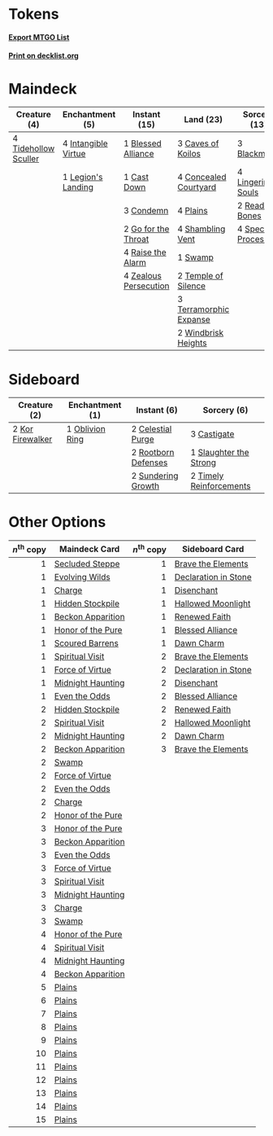 # Tokens

#### [Export MTGO List](../collection/Tokens/Tokens.txt)
#### [Print on decklist.org](http://decklist.org/?deckmain=3%09Blackmail%0A1%09Blessed%20Alliance%0A1%09Cast%20Down%0A3%09Caves%20of%20Koilos%0A4%09Concealed%20Courtyard%0A3%09Condemn%0A2%09Go%20for%20the%20Throat%0A4%09Intangible%20Virtue%0A1%09Legion's%20Landing%0A4%09Lingering%20Souls%0A4%09Plains%0A4%09Raise%20the%20Alarm%0A2%09Read%20the%20Bones%0A4%09Shambling%20Vent%0A4%09Spectral%20Procession%0A1%09Swamp%0A2%09Temple%20of%20Silence%0A3%09Terramorphic%20Expanse%0A4%09Tidehollow%20Sculler%0A2%09Windbrisk%20Heights%0A4%09Zealous%20Persecution&deckside=3%09Castigate%0A2%09Celestial%20Purge%0A2%09Kor%20Firewalker%0A1%09Oblivion%20Ring%0A2%09Rootborn%20Defenses%0A1%09Slaughter%20the%20Strong%0A2%09Sundering%20Growth%0A2%09Timely%20Reinforcements)
# Maindeck

|                                         Creature (4)                                          |                                       Enchantment (5)                                        |                                          Instant (15)                                          |                                            Land (23)                                            |                                          Sorcery (13)                                          |
|-----------------------------------------------------------------------------------------------|----------------------------------------------------------------------------------------------|------------------------------------------------------------------------------------------------|-------------------------------------------------------------------------------------------------|------------------------------------------------------------------------------------------------|
|4 [Tidehollow Sculler](http://gatherer.wizards.com/Pages/Card/Details.aspx?multiverseid=175054)|4 [Intangible Virtue](http://gatherer.wizards.com/Pages/Card/Details.aspx?multiverseid=382291)|1 [Blessed Alliance](http://gatherer.wizards.com/Pages/Card/Details.aspx?multiverseid=414302)   |3 [Caves of Koilos](http://gatherer.wizards.com/Pages/Card/Details.aspx?multiverseid=129497)     |3 [Blackmail](http://gatherer.wizards.com/Pages/Card/Details.aspx?multiverseid=83471)           |
|                                                                                               |1 [Legion's Landing](http://gatherer.wizards.com/Pages/Card/Details.aspx?multiverseid=435173) |1 [Cast Down](http://gatherer.wizards.com/Pages/Card/Details.aspx?multiverseid=442969)          |4 [Concealed Courtyard](http://gatherer.wizards.com/Pages/Card/Details.aspx?multiverseid=417818) |4 [Lingering Souls](http://gatherer.wizards.com/Pages/Card/Details.aspx?multiverseid=368485)    |
|                                                                                               |                                                                                              |3 [Condemn](http://gatherer.wizards.com/Pages/Card/Details.aspx?multiverseid=130528)            |4 [Plains](http://gatherer.wizards.com/Pages/Card/Details.aspx?multiverseid=439856)              |2 [Read the Bones](http://gatherer.wizards.com/Pages/Card/Details.aspx?multiverseid=389649)     |
|                                                                                               |                                                                                              |2 [Go for the Throat](http://gatherer.wizards.com/Pages/Card/Details.aspx?multiverseid=433046)  |4 [Shambling Vent](http://gatherer.wizards.com/Pages/Card/Details.aspx?multiverseid=402031)      |4 [Spectral Procession](http://gatherer.wizards.com/Pages/Card/Details.aspx?multiverseid=389685)|
|                                                                                               |                                                                                              |4 [Raise the Alarm](http://gatherer.wizards.com/Pages/Card/Details.aspx?multiverseid=416853)    |1 [Swamp](http://gatherer.wizards.com/Pages/Card/Details.aspx?multiverseid=439858)               |                                                                                                |
|                                                                                               |                                                                                              |4 [Zealous Persecution](http://gatherer.wizards.com/Pages/Card/Details.aspx?multiverseid=179575)|2 [Temple of Silence](http://gatherer.wizards.com/Pages/Card/Details.aspx?multiverseid=373522)   |                                                                                                |
|                                                                                               |                                                                                              |                                                                                                |3 [Terramorphic Expanse](http://gatherer.wizards.com/Pages/Card/Details.aspx?multiverseid=129881)|                                                                                                |
|                                                                                               |                                                                                              |                                                                                                |2 [Windbrisk Heights](http://gatherer.wizards.com/Pages/Card/Details.aspx?multiverseid=420953)   |                                                                                                |


# Sideboard

|                                       Creature (2)                                        |                                     Enchantment (1)                                      |                                         Instant (6)                                          |                                           Sorcery (6)                                            |
|-------------------------------------------------------------------------------------------|------------------------------------------------------------------------------------------|----------------------------------------------------------------------------------------------|--------------------------------------------------------------------------------------------------|
|2 [Kor Firewalker](http://gatherer.wizards.com/Pages/Card/Details.aspx?multiverseid=442010)|1 [Oblivion Ring](http://gatherer.wizards.com/Pages/Card/Details.aspx?multiverseid=174909)|2 [Celestial Purge](http://gatherer.wizards.com/Pages/Card/Details.aspx?multiverseid=183055)  |3 [Castigate](http://gatherer.wizards.com/Pages/Card/Details.aspx?multiverseid=97219)             |
|                                                                                           |                                                                                          |2 [Rootborn Defenses](http://gatherer.wizards.com/Pages/Card/Details.aspx?multiverseid=425846)|1 [Slaughter the Strong](http://gatherer.wizards.com/Pages/Card/Details.aspx?multiverseid=439679) |
|                                                                                           |                                                                                          |2 [Sundering Growth](http://gatherer.wizards.com/Pages/Card/Details.aspx?multiverseid=456378) |2 [Timely Reinforcements](http://gatherer.wizards.com/Pages/Card/Details.aspx?multiverseid=220074)|


# Other Options

|*n*<sup>th</sup> copy|                                       Maindeck Card                                        |*n*<sup>th</sup> copy|                                        Sideboard Card                                         |
|--------------------:|--------------------------------------------------------------------------------------------|--------------------:|-----------------------------------------------------------------------------------------------|
|                    1|[Secluded Steppe](http://gatherer.wizards.com/Pages/Card/Details.aspx?multiverseid=220492)  |                    1|[Brave the Elements](http://gatherer.wizards.com/Pages/Card/Details.aspx?multiverseid=389450)  |
|                    1|[Evolving Wilds](http://gatherer.wizards.com/Pages/Card/Details.aspx?multiverseid=426944)   |                    1|[Declaration in Stone](http://gatherer.wizards.com/Pages/Card/Details.aspx?multiverseid=409750)|
|                    1|[Charge](http://gatherer.wizards.com/Pages/Card/Details.aspx?multiverseid=442898)           |                    1|[Disenchant](http://gatherer.wizards.com/Pages/Card/Details.aspx?multiverseid=847)             |
|                    1|[Hidden Stockpile](http://gatherer.wizards.com/Pages/Card/Details.aspx?multiverseid=423796) |                    1|[Hallowed Moonlight](http://gatherer.wizards.com/Pages/Card/Details.aspx?multiverseid=398505)  |
|                    1|[Beckon Apparition](http://gatherer.wizards.com/Pages/Card/Details.aspx?multiverseid=157415)|                    1|[Renewed Faith](http://gatherer.wizards.com/Pages/Card/Details.aspx?multiverseid=442020)       |
|                    1|[Honor of the Pure](http://gatherer.wizards.com/Pages/Card/Details.aspx?multiverseid=191058)|                    1|[Blessed Alliance](http://gatherer.wizards.com/Pages/Card/Details.aspx?multiverseid=414302)    |
|                    1|[Scoured Barrens](http://gatherer.wizards.com/Pages/Card/Details.aspx?multiverseid=405366)  |                    1|[Dawn Charm](http://gatherer.wizards.com/Pages/Card/Details.aspx?multiverseid=124080)          |
|                    1|[Spiritual Visit](http://gatherer.wizards.com/Pages/Card/Details.aspx?multiverseid=74372)   |                    2|[Brave the Elements](http://gatherer.wizards.com/Pages/Card/Details.aspx?multiverseid=389450)  |
|                    1|[Force of Virtue](http://gatherer.wizards.com/Pages/Card/Details.aspx?multiverseid=463959)  |                    2|[Declaration in Stone](http://gatherer.wizards.com/Pages/Card/Details.aspx?multiverseid=409750)|
|                    1|[Midnight Haunting](http://gatherer.wizards.com/Pages/Card/Details.aspx?multiverseid=389595)|                    2|[Disenchant](http://gatherer.wizards.com/Pages/Card/Details.aspx?multiverseid=847)             |
|                    1|[Even the Odds](http://gatherer.wizards.com/Pages/Card/Details.aspx?multiverseid=136192)    |                    2|[Blessed Alliance](http://gatherer.wizards.com/Pages/Card/Details.aspx?multiverseid=414302)    |
|                    2|[Hidden Stockpile](http://gatherer.wizards.com/Pages/Card/Details.aspx?multiverseid=423796) |                    2|[Renewed Faith](http://gatherer.wizards.com/Pages/Card/Details.aspx?multiverseid=442020)       |
|                    2|[Spiritual Visit](http://gatherer.wizards.com/Pages/Card/Details.aspx?multiverseid=74372)   |                    2|[Hallowed Moonlight](http://gatherer.wizards.com/Pages/Card/Details.aspx?multiverseid=398505)  |
|                    2|[Midnight Haunting](http://gatherer.wizards.com/Pages/Card/Details.aspx?multiverseid=389595)|                    2|[Dawn Charm](http://gatherer.wizards.com/Pages/Card/Details.aspx?multiverseid=124080)          |
|                    2|[Beckon Apparition](http://gatherer.wizards.com/Pages/Card/Details.aspx?multiverseid=157415)|                    3|[Brave the Elements](http://gatherer.wizards.com/Pages/Card/Details.aspx?multiverseid=389450)  |
|                    2|[Swamp](http://gatherer.wizards.com/Pages/Card/Details.aspx?multiverseid=439858)            |                     |                                                                                               |
|                    2|[Force of Virtue](http://gatherer.wizards.com/Pages/Card/Details.aspx?multiverseid=463959)  |                     |                                                                                               |
|                    2|[Even the Odds](http://gatherer.wizards.com/Pages/Card/Details.aspx?multiverseid=136192)    |                     |                                                                                               |
|                    2|[Charge](http://gatherer.wizards.com/Pages/Card/Details.aspx?multiverseid=442898)           |                     |                                                                                               |
|                    2|[Honor of the Pure](http://gatherer.wizards.com/Pages/Card/Details.aspx?multiverseid=191058)|                     |                                                                                               |
|                    3|[Honor of the Pure](http://gatherer.wizards.com/Pages/Card/Details.aspx?multiverseid=191058)|                     |                                                                                               |
|                    3|[Beckon Apparition](http://gatherer.wizards.com/Pages/Card/Details.aspx?multiverseid=157415)|                     |                                                                                               |
|                    3|[Even the Odds](http://gatherer.wizards.com/Pages/Card/Details.aspx?multiverseid=136192)    |                     |                                                                                               |
|                    3|[Force of Virtue](http://gatherer.wizards.com/Pages/Card/Details.aspx?multiverseid=463959)  |                     |                                                                                               |
|                    3|[Spiritual Visit](http://gatherer.wizards.com/Pages/Card/Details.aspx?multiverseid=74372)   |                     |                                                                                               |
|                    3|[Midnight Haunting](http://gatherer.wizards.com/Pages/Card/Details.aspx?multiverseid=389595)|                     |                                                                                               |
|                    3|[Charge](http://gatherer.wizards.com/Pages/Card/Details.aspx?multiverseid=442898)           |                     |                                                                                               |
|                    3|[Swamp](http://gatherer.wizards.com/Pages/Card/Details.aspx?multiverseid=439858)            |                     |                                                                                               |
|                    4|[Honor of the Pure](http://gatherer.wizards.com/Pages/Card/Details.aspx?multiverseid=191058)|                     |                                                                                               |
|                    4|[Spiritual Visit](http://gatherer.wizards.com/Pages/Card/Details.aspx?multiverseid=74372)   |                     |                                                                                               |
|                    4|[Midnight Haunting](http://gatherer.wizards.com/Pages/Card/Details.aspx?multiverseid=389595)|                     |                                                                                               |
|                    4|[Beckon Apparition](http://gatherer.wizards.com/Pages/Card/Details.aspx?multiverseid=157415)|                     |                                                                                               |
|                    5|[Plains](http://gatherer.wizards.com/Pages/Card/Details.aspx?multiverseid=439856)           |                     |                                                                                               |
|                    6|[Plains](http://gatherer.wizards.com/Pages/Card/Details.aspx?multiverseid=439856)           |                     |                                                                                               |
|                    7|[Plains](http://gatherer.wizards.com/Pages/Card/Details.aspx?multiverseid=439856)           |                     |                                                                                               |
|                    8|[Plains](http://gatherer.wizards.com/Pages/Card/Details.aspx?multiverseid=439856)           |                     |                                                                                               |
|                    9|[Plains](http://gatherer.wizards.com/Pages/Card/Details.aspx?multiverseid=439856)           |                     |                                                                                               |
|                   10|[Plains](http://gatherer.wizards.com/Pages/Card/Details.aspx?multiverseid=439856)           |                     |                                                                                               |
|                   11|[Plains](http://gatherer.wizards.com/Pages/Card/Details.aspx?multiverseid=439856)           |                     |                                                                                               |
|                   12|[Plains](http://gatherer.wizards.com/Pages/Card/Details.aspx?multiverseid=439856)           |                     |                                                                                               |
|                   13|[Plains](http://gatherer.wizards.com/Pages/Card/Details.aspx?multiverseid=439856)           |                     |                                                                                               |
|                   14|[Plains](http://gatherer.wizards.com/Pages/Card/Details.aspx?multiverseid=439856)           |                     |                                                                                               |
|                   15|[Plains](http://gatherer.wizards.com/Pages/Card/Details.aspx?multiverseid=439856)           |                     |                                                                                               |

